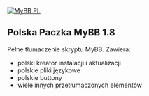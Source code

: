 [![MyBB PL](https://mybboard.pl/images/mybbpl/logo.png "MyBB PL")](https://www.mybboard.pl "MyBB PL")

## Polska Paczka MyBB 1.8
Pełne tłumaczenie skryptu MyBB. Zawiera:
- polski kreator instalacji i aktualizacji
- polskie pliki językowe
- polskie buttony
- wiele innych przetłumaczonych elementów
